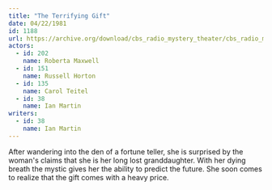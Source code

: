 ```yaml
---
title: "The Terrifying Gift"
date: 04/22/1981
id: 1188
url: https://archive.org/download/cbs_radio_mystery_theater/cbs_radio_mystery_theater-1151-1200.zip/cbs_radio_mystery_theater-1151-1200%2Fcbsrmt_1188_the_terrifying_gift.mp3
actors:  
  - id: 202
    name: Roberta Maxwell  
  - id: 151
    name: Russell Horton  
  - id: 135
    name: Carol Teitel  
  - id: 38
    name: Ian Martin
writers:  
  - id: 38
    name: Ian Martin
---
```

After wandering into the den of a fortune teller, she is surprised by the woman's claims that she is her long lost granddaughter. With her dying breath the mystic gives her the ability to predict the future. She soon comes to realize that the gift comes with a heavy price.